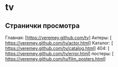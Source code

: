 # tv


## Странички просмотра 

Главная: [https://veremey.github.com/tv]
Актеры: [ https://veremey.github.com/tv/actor.html]
Каталог: [ https://veremey.github.com/tv/catalog.html]
404: [ https://veremey.github.com/tv/error.html]
постеры: [ https://veremey.github.com/tv/film_posters.html]

[1]: https://veremey.github.com/tv
[2]: https://veremey.github.com/tv/actor.html
[3]: https://veremey.github.com/tv/catalog.html
[4]: https://veremey.github.com/tv/error.html
[5]: https://veremey.github.com/tv/film_posters.html
